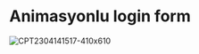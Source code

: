 # Animasyonlu login form

![CPT2304141517-410x610](https://user-images.githubusercontent.com/129686485/232041529-dcf7a8b1-c673-4105-8ca5-a0d2ba4451b3.gif)


